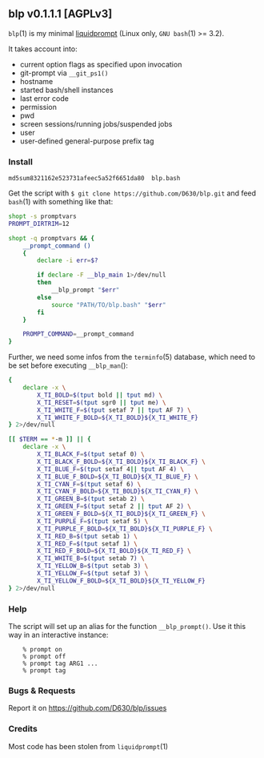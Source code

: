## blp v0.1.1.1 [AGPLv3]

`blp`(1) is my minimal [liquidprompt](https://github.com/nojhan/liquidprompt) (Linux only, `GNU bash`(1) >= 3.2).

It takes account into:
- current option flags as specified upon invocation
- git-prompt via `__git_ps1()`
- hostname
- started bash/shell instances
- last error code
- permission
- pwd
- screen sessions/running jobs/suspended jobs
- user
- user-defined general-purpose prefix tag

### Install

```
md5sum8321162e523731afeec5a52f6651da80  blp.bash
```

Get the script with `$ git clone https://github.com/D630/blp.git` and feed `bash`(1) with something like that:

```sh
shopt -s promptvars
PROMPT_DIRTRIM=12

shopt -q promptvars && {
    __prompt_command ()
    {
        declare -i err=$?

        if declare -F __blp_main 1>/dev/null
        then
            __blp_prompt "$err"
        else
            source "PATH/TO/blp.bash" "$err"
        fi
    }

    PROMPT_COMMAND=__prompt_command
}

```

Further, we need some infos from the `terminfo`(5) database, which need to be set before executing `__blp_man`():

```sh
{
    declare -x \
        X_TI_BOLD=$(tput bold || tput md) \
        X_TI_RESET=$(tput sgr0 || tput me) \
        X_TI_WHITE_F=$(tput setaf 7 || tput AF 7) \
        X_TI_WHITE_F_BOLD=${X_TI_BOLD}${X_TI_WHITE_F}
} 2>/dev/null

[[ $TERM == *-m ]] || {
    declare -x \
        X_TI_BLACK_F=$(tput setaf 0) \
        X_TI_BLACK_F_BOLD=${X_TI_BOLD}${X_TI_BLACK_F} \
        X_TI_BLUE_F=$(tput setaf 4|| tput AF 4) \
        X_TI_BLUE_F_BOLD=${X_TI_BOLD}${X_TI_BLUE_F} \
        X_TI_CYAN_F=$(tput setaf 6) \
        X_TI_CYAN_F_BOLD=${X_TI_BOLD}${X_TI_CYAN_F} \
        X_TI_GREEN_B=$(tput setab 2) \
        X_TI_GREEN_F=$(tput setaf 2 || tput AF 2) \
        X_TI_GREEN_F_BOLD=${X_TI_BOLD}${X_TI_GREEN_F} \
        X_TI_PURPLE_F=$(tput setaf 5) \
        X_TI_PURPLE_F_BOLD=${X_TI_BOLD}${X_TI_PURPLE_F} \
        X_TI_RED_B=$(tput setab 1) \
        X_TI_RED_F=$(tput setaf 1) \
        X_TI_RED_F_BOLD=${X_TI_BOLD}${X_TI_RED_F} \
        X_TI_WHITE_B=$(tput setab 7) \
        X_TI_YELLOW_B=$(tput setab 3) \
        X_TI_YELLOW_F=$(tput setaf 3) \
        X_TI_YELLOW_F_BOLD=${X_TI_BOLD}${X_TI_YELLOW_F}
} 2>/dev/null
```

### Help

The script will set up an alias for the function `__blp_prompt()`. Use it this way in an interactive instance:

```
    % prompt on
    % prompt off
    % prompt tag ARG1 ...
    % prompt tag
```

### Bugs & Requests

Report it on https://github.com/D630/blp/issues

### Credits

Most code has been stolen from `liquidprompt`(1)
